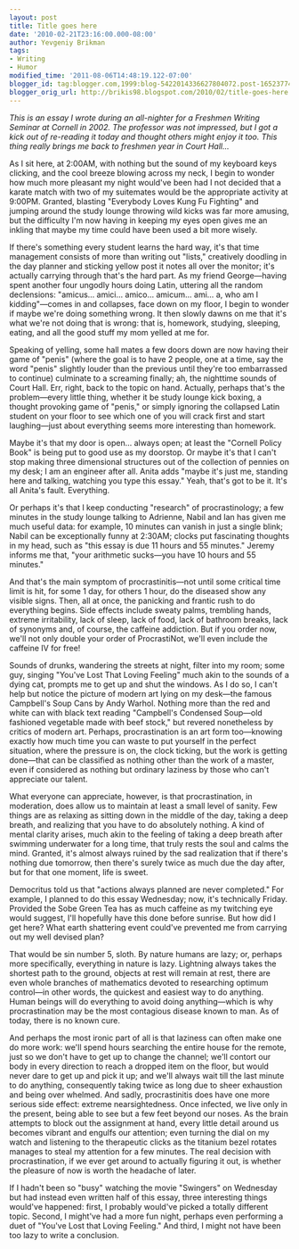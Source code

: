 ```yaml
---
layout: post
title: Title goes here
date: '2010-02-21T23:16:00.000-08:00'
author: Yevgeniy Brikman
tags:
- Writing
- Humor
modified_time: '2011-08-06T14:48:19.122-07:00'
blogger_id: tag:blogger.com,1999:blog-5422014336627804072.post-1652377486854218774
blogger_orig_url: http://brikis98.blogspot.com/2010/02/title-goes-here.html
---
```


*This is an essay I wrote during an all-nighter for a Freshmen Writing Seminar 
at Cornell in 2002. The professor was not impressed, but I got a kick out of 
re-reading it today and thought others might enjoy it too. This thing really 
brings me back to freshmen year in Court Hall...* 

As I sit here, at 2:00AM, with nothing but the sound of my keyboard keys 
clicking, and the cool breeze blowing across my neck, I begin to wonder how much more 
pleasant my night would've been had I not decided that a karate match with two 
of my suitemates would be the appropriate activity at 9:00PM. Granted, 
blasting "Everybody Loves Kung Fu Fighting" and jumping around the study 
lounge throwing wild kicks was far more amusing, but the difficulty I'm now 
having in keeping my eyes open gives me an inkling that maybe my time could 
have been used a bit more wisely.

If there's something every student learns the hard way, it's that time management 
consists of more than writing out "lists," creatively doodling in the day 
planner and sticking yellow post it notes all over the monitor; it's actually 
carrying through that's the hard part. As my friend George&mdash;having spent 
another four ungodly hours doing Latin, uttering all the random declensions: 
"amicus… amici… amico… amicum… ami… a, who am I kidding"&mdash;comes in and 
collapses, face down on my floor, I begin to wonder if maybe we're doing 
something wrong. It then slowly dawns on me that it's what we're not doing 
that is wrong: that is, homework, studying, sleeping, eating, and all the good 
stuff my mom yelled at me for.

Speaking of yelling, some hall mates a few doors down are now having their game of 
"penis" (where the goal is to have 2 people, one at a time, say the word 
"penis" slightly louder than the previous until they're too embarrassed to 
continue) culminate to a screaming finally; ah, the nighttime sounds of Court 
Hall. Err, right, back to the topic on hand. Actually, perhaps that's the 
problem&mdash;every little thing, whether it be study lounge kick boxing, a 
thought provoking game of "penis," or simply ignoring the collapsed Latin 
student on your floor to see which one of you will crack first and start 
laughing&mdash;just about everything seems more interesting than homework. 

Maybe it's that my door is open… always open; at least the "Cornell Policy Book" is 
being put to good use as my doorstop. Or maybe it's that I can't stop making 
three dimensional structures out of the collection of pennies on my desk; I am 
an engineer after all. Anita adds "maybe it's just me, standing here and 
talking, watching you type this essay." Yeah, that's got to be it. It's all 
Anita's fault. Everything. 

Or perhaps it's that I keep conducting "research" of procrastinology; a few 
minutes in the study lounge talking to Adrienne, Nabil and Ian has given me 
much useful data: for example, 10 minutes can vanish in just a single blink; 
Nabil can be exceptionally funny at 2:30AM; clocks put fascinating thoughts in 
my head, such as "this essay is due 11 hours and 55 minutes." Jeremy informs 
me that, "your arithmetic sucks&mdash;you have 10 hours and 55 minutes."

And that's the main symptom of procrastinitis&mdash;not until some critical time limit 
is hit, for some 1 day, for others 1 hour, do the diseased show any visible 
signs. Then, all at once, the panicking and frantic rush to do everything 
begins. Side effects include sweaty palms, trembling hands, extreme 
irritability, lack of sleep, lack of food, lack of bathroom breaks, lack of 
synonyms and, of course, the caffeine addiction. But if you order now, we'll 
not only double your order of ProcrastiNot, we'll even include the caffeine IV 
for free! 

Sounds of drunks, wandering the streets at night, filter into my room; some guy, singing 
"You've Lost That Loving Feeling" much akin to the sounds of a dying cat, 
prompts me to get up and shut the windows. As I do so, I can't help but notice 
the picture of modern art lying on my desk&mdash;the famous Campbell's Soup Cans 
by Andy Warhol. Nothing more than the red and white can with black text 
reading "Campbell's Condensed Soup&mdash;old fashioned vegetable made with beef 
stock," but revered nonetheless by critics of modern art. Perhaps, 
procrastination is an art form too&mdash;knowing exactly how much time you can 
waste to put yourself in the perfect situation, where the pressure is on, the 
clock ticking, but the work is getting done&mdash;that can be classified as 
nothing other than the work of a master, even if considered as nothing but 
ordinary laziness by those who can't appreciate our talent. 

What everyone can appreciate, however, is that procrastination, in moderation, does 
allow us to maintain at least a small level of sanity. Few things are as 
relaxing as sitting down in the middle of the day, taking a deep breath, and 
realizing that you have to do absolutely nothing. A kind of mental clarity 
arises, much akin to the feeling of taking a deep breath after swimming 
underwater for a long time, that truly rests the soul and calms the mind. 
Granted, it's almost always ruined by the sad realization that if there's 
nothing due tomorrow, then there's surely twice as much due the day after, but 
for that one moment, life is sweet.

Democritus told us that "actions always planned are never 
completed." For example, I planned to do this essay Wednesday; now, it's 
technically Friday. Provided the Sobe Green Tea has as much caffeine as my 
twitching eye would suggest, I'll hopefully have this done before sunrise. But 
how did I get here? What earth shattering event could've prevented me from 
carrying out my well devised plan?

That would be sin number 5, sloth. By nature humans are lazy; or, perhaps more 
specifically, everything in nature is lazy. Lightning always takes the 
shortest path to the ground, objects at rest will remain at rest, there are 
even whole branches of mathematics devoted to researching optimum control&mdash;in 
other words, the quickest and easiest way to do anything. Human beings will do 
everything to avoid doing anything&mdash;which is why procrastination may be the 
most contagious disease known to man. As of today, there is no known cure.

And perhaps the most ironic part of all is that laziness can often make one do 
more work: we'll spend hours searching the entire house for the remote, just 
so we don't have to get up to change the channel; we'll contort our body in 
every direction to reach a dropped item on the floor, but would never dare to 
get up and pick it up; and we'll always wait till the last minute to do 
anything, consequently taking twice as long due to sheer exhaustion and being 
over whelmed. And sadly, procrastinitis does have one more serious side 
effect: extreme nearsightedness. Once infected, we live only in the present, 
being able to see but a few feet beyond our noses. As the brain attempts to 
block out the assignment at hand, every little detail around us becomes 
vibrant and engulfs our attention; even turning the dial on my watch and 
listening to the therapeutic clicks as the titanium bezel rotates manages to 
steal my attention for a few minutes. The real decision with procrastination, 
if we ever get around to actually figuring it out, is whether the pleasure of 
now is worth the headache of later.

If I hadn't been so "busy" watching the movie "Swingers" on Wednesday but had 
instead even written half of this essay, three interesting things would've 
happened: first, I probably would've picked a totally different topic. Second, 
I might've had a more fun night, perhaps even performing a duet of "You've 
Lost that Loving Feeling." And third, I might not have been too lazy to write 
a conclusion. 